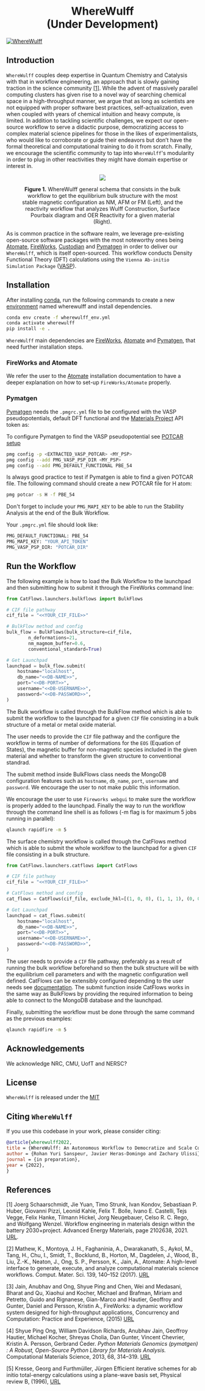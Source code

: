 <h1 align="center">WhereWulff <br/> (Under Development)</h1>


[![WhereWulff](https://github.com/ulissigroup/mo-wulff-workflow/actions/workflows/WhereWulff.yml/badge.svg)](https://github.com/ulissigroup/mo-wulff-workflow/actions/workflows/WhereWulff.yml)

## Introduction

`WhereWulff` couples deep expertise in Quantum Chemistry and Catalysis with that in workflow engineering, an approach that is slowly gaining traction in the science community [[1]](#1). While the advent of massively parallel computing clusters has given rise to a novel way of
searching chemical space in a high-throughput manner, we argue that as long as scientists are not
equipped with proper software best practices, self-actualization, even when coupled with years of
chemical intuition and heavy compute, is limited. In addition to tackling scientific challenges, we expect our open-source
workflow to serve a didactic purpose, democratizing access to complex material science pipelines
for those in the likes of experimentalists, who would like to corroborate or guide their endeavors
but don’t have the formal theoretical and computational training to do it from scratch. Finally, we encourage the scientific community to tap into `WhereWulff`'s modularity in order to plug in other reactivities they might have domain expertise or interest in.

<figure align="center">
	<img src="img/wherewulff_img.png">
	<figcaption>
		<p><b>Figure 1.</b> WhereWulff general schema that consists in the bulk workflow to get the
		equilibrium bulk structure with the most stable magnetic configuration as NM, AFM or FM (Left), and the reactivity workflow that analyzes Wulff Construction, Surface Pourbaix diagram and OER Reactivity for a given material (Right).
		</p>
	</figcaption>
</figure>

As is common practice in the software realm, we leverage pre-existing open-source software packages with the most noteworthy ones being [Atomate](#2), [FireWorks](#3), [Custodian](#4) and [Pymatgen](#4) in order to deliver our `WhereWulff`, which is itself open-sourced. This workflow conducts Density Functional Theory (DFT) calculations using the `Vienna Ab-initio Simulation Package` ([VASP](#5)).

## Installation

After installing [conda](http://conda.pydata.org/), run the following commands to create a new [environment](https://conda.io/docs/user-guide/tasks/manage-environments.html) named wherewulff and install dependencies.

```bash
conda env create -f wherewulff_env.yml
conda activate wherewulff
pip install -e .
```

`WhereWulff` main dependencies are [FireWorks](https://materialsproject.github.io/fireworks/), [Atomate](https://atomate.org) and [Pymatgen](https://pymatgen.org), that need further installation steps.

### FireWorks and Atomate

We refer the user to the [Atomate](https://atomate.org/installation.html) installation documentation to have a deeper explanation on how to set-up `FireWorks/Atomate` properly.

### Pymatgen

[Pymatgen](https://pymatgen.org) needs the `.pmgrc.yml` file to be configured with the VASP pseudopotentials, default DFT functional and the [Materials Project]() API token as:

To configure Pymatgen to find the VASP pseudopotential see [POTCAR setup](https://pymatgen.org/installation.html#)

```bash
pmg config -p <EXTRACTED_VASP_POTCAR> <MY_PSP>
pmg config --add PMG_VASP_PSP_DIR <MY_PSP>
pmg config --add PMG_DEFAULT_FUNCTIONAL PBE_54
```

Is always good practice to test if Pymatgen is able to find a given POTCAR file. The following command should create a new POTCAR file for H atom:

```bash
pmg potcar -s H -f PBE_54
```

Don't forget to include your `PMG_MAPI_KEY` to be able to run the Stability Analysis at the end of the Bulk Workflow.

Your `.pmgrc.yml` file should look like:
```bash
PMG_DEFAULT_FUNCTIONAL: PBE_54
PMG_MAPI_KEY: "YOUR_API_TOKEN"
PMG_VASP_PSP_DIR: "POTCAR_DIR"
```

## Run the Workflow

The following example is how to load the Bulk Workflow to the launchpad and then submitting how to submit it through the FireWorks command line:

```python
from CatFlows.launchers.bulkflows import BulkFlows

# CIF file pathway
cif_file = "<<YOUR_CIF_FILE>>"

# BulkFlow method and config
bulk_flow = BulkFlows(bulk_structure=cif_file,
		n_deformations=21,
		nm_magmom_buffer=0.6,
		conventional_standard=True)

# Get Launchpad
launchpad = bulk_flow.submit(
    hostname="localhost",
    db_name="<<DB-NAME>>",
    port="<<DB-PORT>>",
    username="<<DB-USERNAME>>",
    password="<<DB-PASSWORD>>",
)
```

The Bulk workflow is called through the BulkFlow method which is able to submit the workflow to the launchpad for a given `CIF` file consisting in a bulk structure of a metal or metal oxide material.

The user needs to provide the `CIF` file pathway and the configure the workflow in terms of number of deformations for the `EOS` (Equation of States), the magnetic buffer for non-magnetic species included in the given material and whether to transform the given structure to conventional standrad.

The submit method inside BulkFlows class needs the MongoDB configuration features such as `hostname`, `db_name`, `port`, `username` and `password`. We encourage the user to not make public this information.

We encourage the user to use `Fireworks webgui` to make sure the workflow is properly added to the launchpad. Finally the way to run the workflow through the command line shell is as follows (-m flag is for maximum 5 jobs running in parallel): 

```bash
qlaunch rapidfire -m 5
```

The surface chemistry workflow is called through the CatFlows method which is able to submit the whole worklfow to the launchpad for a given `CIF` file consisting in a bulk structure.

```python
from CatFlows.launchers.catflows import CatFlows

# CIF file pathway
cif_file = "<<YOUR_CIF_FILE>>"

# CatFlows method and config
cat_flows = CatFlows(cif_file, exclude_hkl=[(1, 0, 0), (1, 1, 1), (0, 0, 1)])

# Get Launchpad
launchpad = cat_flows.submit(
    hostname="localhost",
    db_name="<<DB-NAME>>",
    port="<<DB-PORT>>",
    username="<<DB-USERNAME>>",
    password="<<DB-PASSWORD>>",
)
```

The user needs to provide a `CIF` file pathway, preferably as a result of running the bulk workflow beforehand so then the bulk structure will be with the equilibrium cell parameters and with the magnetic configuration well defined. CatFlows can be extensibly configured depending to the user needs see [documentation](https://github.com/ulissigroup/mo-wulff-workflow/blob/main/CatFlows/launchers/catflows.py). The submit function inside CatFlows works in the same way as BulkFlows by providing the required information to being able to connect to the MongoDB database and the launchpad.

Finally, submitting the workflow must be done through the same command as the previous examples:

```bash
qlaunch rapidfire -m 5
```

## Acknowledgements

We acknowledge NRC, CMU, UofT and NERSC?

## License

`WhereWulff` is released under the [MIT](https://github.com/ulissigroup/mo-wulff-workflow/blob/main/LICENSE.md)

## Citing `WhereWulff`

If you use this codebase in your work, please consider citing:

```bibtex
@article{wherewulff2022,
title = {WhereWulff: An Autonomous Workflow to Democratize and Scale Complex Material Discovery for Electocatalysis},
author = {Rohan Yuri Sanspeur, Javier Heras-Domingo and Zachary Ulissi},
journal = {in preparation},
year = {2022},
}
```

## References
<a id="1">[1]</a> 
Joerg Schaarschmidt, Jie Yuan, Timo Strunk, Ivan Kondov, Sebastiaan P. Huber, Giovanni
Pizzi, Leonid Kahle, Felix T. Bolle, Ivano E. Castelli, Tejs Vegge, Felix Hanke, Tilmann Hickel,
Jorg Neugebauer, Celso R. C. Rego, and Wolfgang Wenzel. Workflow engineering in materials design 
within the battery 2030+project. Advanced Energy Materials, page 2102638, 2021. [URL](https://onlinelibrary.wiley.com/doi/10.1002/aenm.202102638).

<a id="2">[2]</a>
Mathew, K., Montoya, J. H., Faghaninia, A., Dwarakanath, S., Aykol, M., Tang, H., Chu, I., Smidt, T., Bocklund, B., Horton, M., Dagdelen, J.,
Wood, B., Liu, Z.-K., Neaton, J., Ong, S. P., Persson, K., Jain, A., Atomate: A high-level interface to generate, execute, and analyze
computational materials science workflows. Comput. Mater. Sci. 139, 140–152 (2017). [URL](https://doi.org/10.1016/j.commatsci.2017.07.030)

<a id="3">[3]</a> 
Jain, Anubhav and Ong, Shyue Ping and Chen, Wei and Medasani, Bharat and Qu, Xiaohui and Kocher, Michael and Brafman, Miriam and Petretto, Guido and Rignanese, Gian-Marco and Hautier, Geoffroy and Gunter, Daniel and Persson, Kristin A., FireWorks: a dynamic workflow system designed for high-throughput applications, Concurrency and Computation: Practice and Experience, (2015) [URL](http://dx.doi.org/10.1002/cpe.3505)

<a id="4">[4]</a> 
Shyue Ping Ong, William Davidson Richards, Anubhav Jain, Geoffroy Hautier,
Michael Kocher, Shreyas Cholia, Dan Gunter, Vincent Chevrier, Kristin A.
Persson, Gerbrand Ceder. *Python Materials Genomics (pymatgen) : A Robust,
Open-Source Python Library for Materials Analysis.* Computational
Materials Science, 2013, 68, 314–319. [URL](https://www.sciencedirect.com/science/article/pii/S0927025612006295)

<a id="5">[5]</a> 
Kresse, Georg and Furthmüller, Jürgen
Efficient iterative schemes for ab initio total-energy calculations using a plane-wave basis set, Physical review B, (1996), [URL](https://journals.aps.org/prb/abstract/10.1103/PhysRevB.54.11169)




